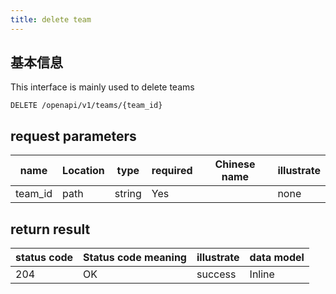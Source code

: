 ```yaml
---
title: delete team
---
```


## 基本信息

This interface is mainly used to delete teams

```shell title="请求路径"
DELETE /openapi/v1/teams/{team_id}
```

## request parameters

| name                         | Location | type   | required | Chinese name | illustrate |
| ---------------------------- | -------- | ------ | -------- | ------------ | ---------- |
| team_id | path     | string | Yes      |              | none       |

## return result

| status code | Status code meaning | illustrate | data model |
| ----------- | ------------------- | ---------- | ---------- |
| 204         | OK                  | success    | Inline     |
